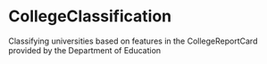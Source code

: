 # CollegeClassification
Classifying universities based on features in the CollegeReportCard provided by the Department of Education
